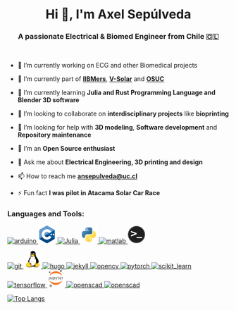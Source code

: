 <h1 align="center">Hi 👋, I'm Axel Sepúlveda</h1>
<h3 align="center">A passionate Electrical & Biomed Engineer from Chile 🇨🇱 </h3>

<p align="left"> <a href="" target="blank"><img src="" alt="" /></a> </p>

- 🔭 I’m currently working on ECG and other Biomedical projects

- 🐳  I’m currently part of [**IIBMers**](https://github.com/IIBMErs), [**V-Solar**](https://github.com/V-Solar-UC) and [**OSUC**](https://github.com/open-source-uc)

- 🌱 I’m currently learning **Julia and Rust Programming Language and Blender 3D software**

- 👯 I’m looking to collaborate on **interdisciplinary projects** like **bioprinting**

- 🤝 I’m looking for help with **3D modeling**, **Software development** and **Repository maintenance** 

- :key: I’m an **Open Source enthusiast** 

- 💬 Ask me about **Electrical Engineering, 3D printing and design**

- 📫 How to reach me **ansepulveda@uc.cl**

- ⚡ Fun fact **I was pilot in Atacama Solar Car Race**


<h3 align="left">Languages and Tools:</h3>
<p align="left"> 
  <a href="https://www.arduino.cc/" target="_blank"> <img src="https://cdn.worldvectorlogo.com/logos/arduino-1.svg" alt="arduino" width="40" height="40"/> </a> 
  <a href="https://www.cplusplus.com/" target="_blank"> <img src="https://raw.githubusercontent.com/devicons/devicon/master/icons/cplusplus/cplusplus-original.svg" alt="cplusplus" width="40" height="40"/> </a> 
  <a href="https://julialang.org/" target="_blank"> <img src="https://www.vectorlogo.zone/logos/julialang/julialang-icon.svg" alt="Julia" width="40" height="40"/> </a>
  <a href="https://www.python.org" target="_blank"> <img src="https://raw.githubusercontent.com/devicons/devicon/master/icons/python/python-original.svg" alt="python" width="40" height="40"/> </a> 
  <a href="https://www.mathworks.com/" target="_blank"> <img src="https://upload.wikimedia.org/wikipedia/commons/2/21/Matlab_Logo.png" alt="matlab" width="40" height="40"/> </a> 
  <a href="Terminals" target="_blank"> <img src="https://raw.githubusercontent.com/github/explore/80688e429a7d4ef2fca1e82350fe8e3517d3494d/topics/terminal/terminal.png" alt="terminal" width="40" height="40"/> </a> 
  
</p>
<p align="left"> 
  <a href="https://git-scm.com/" target="_blank"> <img src="https://www.vectorlogo.zone/logos/git-scm/git-scm-icon.svg" alt="git" width="40" height="40"/> </a> 
  <a href="https://www.linux.org/" target="_blank"> <img src="https://raw.githubusercontent.com/devicons/devicon/master/icons/linux/linux-original.svg" alt="linux" width="40" height="40"/> </a>   
  <a href="https://gohugo.io/" target="_blank"> <img src="https://api.iconify.design/logos-hugo.svg" alt="hugo" width="40" height="40"/> </a> 
  <a href="https://jekyllrb.com/" target="_blank"> <img src="https://www.vectorlogo.zone/logos/jekyllrb/jekyllrb-icon.svg" alt="jekyll" width="40" height="40"/> </a> 
  <a href="https://opencv.org/" target="_blank"> <img src="https://www.vectorlogo.zone/logos/opencv/opencv-icon.svg" alt="opencv" width="40" height="40"/> </a> 
  <a href="https://pytorch.org/" target="_blank"> <img src="https://www.vectorlogo.zone/logos/pytorch/pytorch-icon.svg" alt="pytorch" width="40" height="40"/> </a> 
  <a href="https://scikit-learn.org/" target="_blank"> <img src="https://upload.wikimedia.org/wikipedia/commons/0/05/Scikit_learn_logo_small.svg" alt="scikit_learn" width="40" height="40"/> </a> 
  <a href="https://www.tensorflow.org" target="_blank"> <img src="https://www.vectorlogo.zone/logos/tensorflow/tensorflow-icon.svg" alt="tensorflow" width="40" height="40"/> </a> 
  <a href="https://jupyter.org/" target="_blank"> <img src="https://raw.githubusercontent.com/github/explore/80688e429a7d4ef2fca1e82350fe8e3517d3494d/topics/jupyter-notebook/jupyter-notebook.png" alt="jupyter" width="40" height="40"/> </a> 
  <a href="https://openscad.org/" target="_blank"> <img src="https://openscad.org/assets/img/logo.png" alt="openscad" width="40" height="40"/> </a> 
  <a href="https://www.freecadweb.org/" target="_blank"> <img src="https://camo.githubusercontent.com/42707761ddcdc27dd522db8949216f67238216261afc6220597c1b9361cf1ea9/68747470733a2f2f7777772e667265656361647765622e6f72672f696d616765732f6c6f676f2e706e67" alt="openscad" width="40" height="40"/> </a> 
  
</p>


[![Top Langs](https://github-readme-stats.vercel.app/api/top-langs/?username=chepo92&layout=compact)](https://github.com/chepo92/github-readme-stats)

